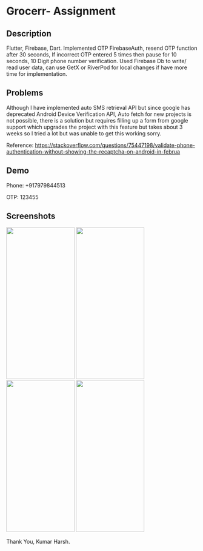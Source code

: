
# Grocerr- Assignment



## Description

Flutter, Firebase, Dart. Implemented OTP FirebaseAuth, resend OTP function after 30 seconds, If incorrect OTP entered 5 times then pause for 10 seconds, 10 Digit phone number verification. Used Firebase Db to write/ read user data, can use GetX or RiverPod for local changes if have more time for implementation.


## Problems

Although I have implemented auto SMS retrieval API but since google has deprecated Android Device Verification API, Auto fetch for new projects is not possible, there is a solution but requires filling up a form from google support which upgrades the project with this feature but takes about 3 weeks so I tried a lot but was unable to get this working sorry.

Reference: https://stackoverflow.com/questions/75447198/validate-phone-authentication-without-showing-the-recaptcha-on-android-in-februa


## Demo

Phone: +917979844513

OTP: 123455


## Screenshots

<img src="https://user-images.githubusercontent.com/76583677/229296534-1d135eab-8ed5-4563-acad-aeea497e1ce0.jpg" width="180" height="400">  <img src="https://user-images.githubusercontent.com/76583677/229296536-cad5da2e-f86d-4f6e-b12a-ae501cec2d1e.jpg" width="180" height="400">   <img src="https://user-images.githubusercontent.com/76583677/229296538-1a8b090b-af58-401c-ac4a-2b57c59f82aa.jpg" width="180" height="400">  <img src="https://user-images.githubusercontent.com/76583677/229296541-56ec2a75-45db-486d-a591-9199143ebed8.jpg" width="180" height="400">



Thank You,
Kumar Harsh.

